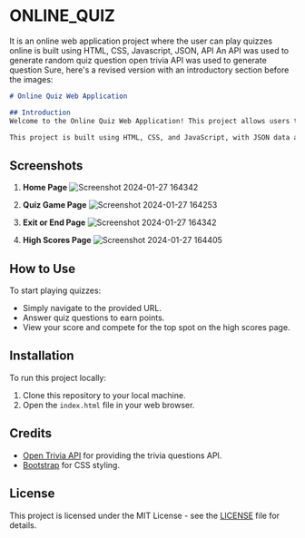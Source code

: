 # ONLINE_QUIZ
It is an online web application project where the user can play quizzes online is built using HTML, CSS, Javascript, JSON, API An API was used to generate random quiz question open trivia API was used to generate question
Sure, here's a revised version with an introductory section before the images:

```markdown
# Online Quiz Web Application

## Introduction
Welcome to the Online Quiz Web Application! This project allows users to enjoy a variety of quizzes online,Whether you're looking to test your knowledge or simply have some fun, this web app has something for everyone.

This project is built using HTML, CSS, and JavaScript, with JSON data and an API utilized to generate random quiz questions. Specifically, the Open Trivia API was used to fetch questions, ensuring a diverse and engaging experience for players.
```
## Screenshots
1. **Home Page**
   ![Screenshot 2024-01-27 164342](https://github.com/Shoheb06/ONLINE_QUIZ/assets/135418113/6d8ac3c9-527b-4d80-a205-5c6185b1e5f1)


2. **Quiz Game Page**
   ![Screenshot 2024-01-27 164253](https://github.com/Shoheb06/ONLINE_QUIZ/assets/135418113/3af8aa44-9ee8-4d5e-b568-d826ef58a982)


3. **Exit or End Page**
   ![Screenshot 2024-01-27 164342](https://github.com/Shoheb06/ONLINE_QUIZ/assets/135418113/2f30fbbc-1aed-42fc-9dde-eafc09e8ed0d)


4. **High Scores Page**
  ![Screenshot 2024-01-27 164405](https://github.com/Shoheb06/ONLINE_QUIZ/assets/135418113/cc90d351-2050-4c39-a241-68a00f67f158)


## How to Use
To start playing quizzes:
- Simply navigate to the provided URL.
- Answer quiz questions to earn points.
- View your score and compete for the top spot on the high scores page.

## Installation
To run this project locally:
1. Clone this repository to your local machine.
2. Open the `index.html` file in your web browser.



## Credits
- [Open Trivia API](https://opentdb.com/) for providing the trivia questions API.
- [Bootstrap](https://getbootstrap.com/) for CSS styling.

## License
This project is licensed under the MIT License - see the [LICENSE](LICENSE) file for details.


